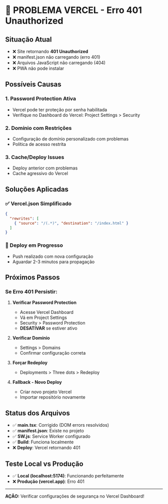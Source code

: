 # 🚨 PROBLEMA VERCEL - Erro 401 Unauthorized

## Situação Atual
- ❌ Site retornando **401 Unauthorized**
- ❌ manifest.json não carregando (erro 401)
- ❌ Arquivos JavaScript não carregando (404)
- ❌ PWA não pode instalar

## Possíveis Causas

### 1. **Password Protection Ativa**
- Vercel pode ter proteção por senha habilitada
- Verifique no Dashboard do Vercel: Project Settings > Security

### 2. **Domínio com Restrições**
- Configuração de domínio personalizado com problemas
- Política de acesso restrita

### 3. **Cache/Deploy Issues**
- Deploy anterior com problemas
- Cache agressivo do Vercel

## Soluções Aplicadas

### ✅ Vercel.json Simplificado
```json
{
  "rewrites": [
    { "source": "/(.*)", "destination": "/index.html" }
  ]
}
```

### 🔄 Deploy em Progresso
- Push realizado com nova configuração
- Aguardar 2-3 minutos para propagação

## Próximos Passos

### Se Erro 401 Persistir:

1. **Verificar Password Protection**
   - Acesse Vercel Dashboard
   - Vá em Project Settings
   - Security > Password Protection
   - **DESATIVAR** se estiver ativo

2. **Verificar Domínio**
   - Settings > Domains
   - Confirmar configuração correta

3. **Forçar Redeploy**
   - Deployments > Three dots > Redeploy

4. **Fallback - Novo Deploy**
   - Criar novo projeto Vercel
   - Importar repositório novamente

## Status dos Arquivos

- ✅ **main.tsx**: Corrigido (DOM errors resolvidos)
- ✅ **manifest.json**: Existe no projeto
- ✅ **SW.js**: Service Worker configurado
- ✅ **Build**: Funciona localmente
- ❌ **Deploy**: Vercel retornando 401

## Teste Local vs Produção

- ✅ **Local (localhost:5174)**: Funcionando perfeitamente
- ❌ **Produção (vercel.app)**: Erro 401

---

**AÇÃO:** Verificar configurações de segurança no Vercel Dashboard!
